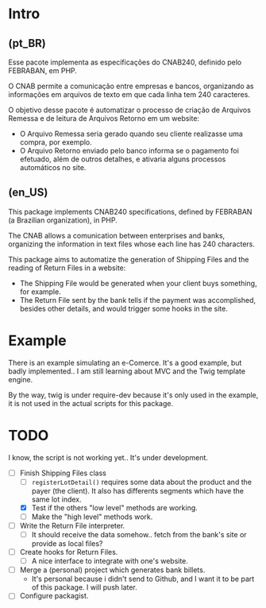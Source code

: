 # Intro

## (pt_BR)

Esse pacote implementa as especificações do CNAB240, definido pelo FEBRABAN, em
PHP.

O CNAB permite a comunicação entre empresas e bancos, organizando as informações
em arquivos de texto em que cada linha tem 240 caracteres.

O objetivo desse pacote é automatizar o processo de criação de Arquivos Remessa
e de leitura de Arquivos Retorno em um website:

- O Arquivo Remessa seria gerado quando seu cliente realizasse uma compra, por
  exemplo.
- O Arquivo Retorno enviado pelo banco informa se o pagamento foi efetuado, além
  de outros detalhes, e ativaria alguns processos automáticos no site.


## (en_US)

This package implements CNAB240 specifications, defined by FEBRABAN (a Brazilian
organization), in PHP.

The CNAB allows a comunication between enterprises and banks, organizing the
information in text files whose each line has 240 characters.

This package aims to automatize the generation of Shipping Files and the reading
of Return Files in a website:

- The Shipping File would be generated when your client buys something, for
  example.
- The Return File sent by the bank tells if the payment was accomplished,
  besides other details, and would trigger some hooks in the site.


# Example

There is an example simulating an e-Comerce. It's a good example, but badly
implemented.. I am still learning about MVC and the Twig template engine.

By the way, twig is under require-dev because it's only used in the example, it
is not used in the actual scripts for this package.


# TODO

I know, the script is not working yet.. It's under development.

- [ ] Finish Shipping Files class
  - [ ] `registerLotDetail()` requires some data about the product and the payer
    (the client). It also has differents segments which have the same lot index.
  - [x] Test if the others "low level" methods are working.
  - [ ] Make the "high level" methods work.
- [ ] Write the Return File interpreter.
  - [ ] It should receive the data somehow.. fetch from the bank's site or
    provide as local files?
- [ ] Create hooks for Return Files.
  - [ ] A nice interface to integrate with one's website.
- [ ] Merge a (personal) project which generates bank billets.
  - It's personal because i didn't send to Github, and I want it to be part of
    this package. I will push later.
- [ ] Configure packagist.
